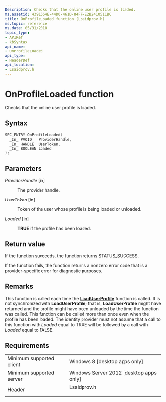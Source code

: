 ```yaml
---
Description: Checks that the online user profile is loaded.
ms.assetid: 4391664E-44D0-461D-84FF-E2B2410511BC
title: OnProfileLoaded function (Lsaidprov.h)
ms.topic: reference
ms.date: 05/31/2018
topic_type: 
- APIRef
- kbSyntax
api_name: 
- OnProfileLoaded
api_type: 
- HeaderDef
api_location: 
- Lsaidprov.h
---
```


# OnProfileLoaded function

Checks that the online user profile is loaded.

## Syntax


```C++
SEC_ENTRY OnProfileLoaded(
  _In_ PVOID   ProviderHandle,
  _In_ HANDLE  UserToken,
  _In_ BOOLEAN Loaded
);
```



## Parameters

<dl> <dt>

*ProviderHandle* \[in\]
</dt> <dd>

The provider handle.

</dd> <dt>

*UserToken* \[in\]
</dt> <dd>

Token of the user whose profile is being loaded or unloaded.

</dd> <dt>

*Loaded* \[in\]
</dt> <dd>

**TRUE** if the profile has been loaded.

</dd> </dl>

## Return value

If the function succeeds, the function returns STATUS\_SUCCESS.

If the function fails, the function returns a nonzero error code that is a provider-specific error for diagnostic purposes.

## Remarks

This function is called each time the [**LoadUserProfile**](https://msdn.microsoft.com/library/Bb762281(v=VS.85).aspx) function is called. It is not synchronized with **LoadUserProfile**; that is, **LoadUserProfile** might have returned and the profile might have been unloaded by the time the function was called. This function can be called more than once even when the profile has been loaded. The identity provider must not assume that a call to this function with *Loaded* equal to TRUE will be followed by a call with *Loaded* equal to FALSE.

## Requirements



|                                     |                                                                                        |
|-------------------------------------|----------------------------------------------------------------------------------------|
| Minimum supported client<br/> | Windows 8 \[desktop apps only\]<br/>                                             |
| Minimum supported server<br/> | Windows Server 2012 \[desktop apps only\]<br/>                                   |
| Header<br/>                   | <dl> <dt>Lsaidprov.h</dt> </dl> |



 

 




